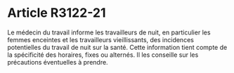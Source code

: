 # Article R3122-21

  
Le médecin du travail informe les travailleurs de nuit, en particulier les femmes enceintes et les travailleurs vieillissants, des incidences potentielles du travail de nuit sur la santé. Cette information tient compte de la spécificité des horaires, fixes ou alternés. Il les conseille sur les précautions éventuelles à prendre.